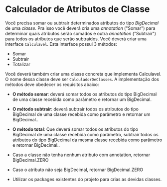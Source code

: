 # Calculador de Atributos de Classe

Você precisa somar ou subtrair determinados atributos do tipo *BigDecimal* de uma *classe*. 
Pra isso você deverá cria uma *annotation* ("Somar") para determinar quais atributos serão somados 
e outra *annotation* ("Subtrair") para todos os atributos que serão subtraídos. 
Você deverá criar uma interface  `Calculavel`. Esta interface possui 3 métodos:

- Somar
- Subtrair
- Totalizar

Você deverá também criar uma classe concreta que implementa Calculavel. O nome dessa classe deve ser `CalculadorDeClasses`. 
A implementação dos métodos deve obedecer os requisitos abaixo:

- **O método somar**: deverá somar todos os atributos  do tipo BigDecimal de uma classe recebida como parâmetro e retornar um BigDecimal.
- **O método subtrair**: deverá subtrair todos os atributos  do tipo BigDecimal de uma classe recebida como parâmetro e retornar um BigDecimal..
- **O método total**:  Que deverá somar todos os atributos  do tipo BigDecimal de uma classe recebida como parâmetro, 
subtrair todos os atributos  do tipo BigDecimal da mesma classe recebida como parâmetro e retornar BigDecimal..

- Caso a classe não tenha nenhum atributo com annotation, retornar
 BigDecimal.ZERO
- Caso o atributo não seja BigDecimal, retornar BigDecimal.ZERO
- Utilizar os packages existentes do projeto para crias as devidas classes.
